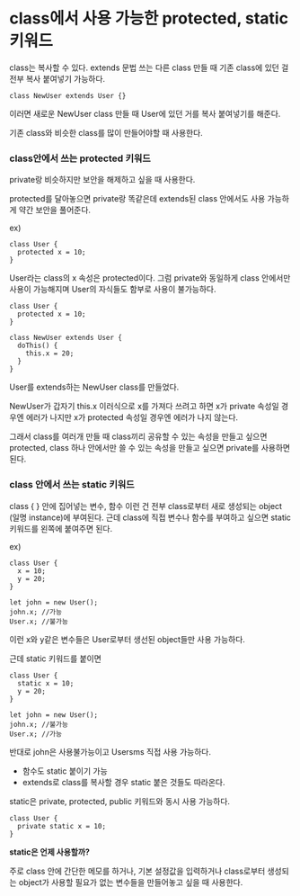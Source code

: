 # class에서 사용 가능한 protected, static 키워드

class는 복사할 수 있다. extends 문법 쓰는 다른 class 만들 때 기존 class에 있던 걸 전부 복사 붙여넣기 가능하다.

```tsx
class NewUser extends User {}
```

이러면 새로운 NewUser class 만들 때 User에 있던 거를 복사 붙여넣기를 해준다.

기존 class와 비슷한 class를 많이 만들어야할 때 사용한다.

### class안에서 쓰는 protected 키워드

private랑 비슷하지만 보안을 해제하고 싶을 때 사용한다.

protected를 달아놓으면 private랑 똑같은데 extends된 class 안에서도 사용 가능하게 약간 보안을 풀어준다.

ex)

```tsx
class User {
  protected x = 10;
}
```

User라는 class의 x 속성은 protected이다. 그럼 private와 동일하게 class 안에서만 사용이 가능해지며 User의 자식들도 함부로 사용이 불가능하다.

```tsx
class User {
  protected x = 10;
}

class NewUser extends User {
  doThis() {
    this.x = 20;
  }
}
```

User를 extends하는 NewUser class를 만들었다.

NewUser가 갑자기 this.x 이러식으로 x를 가져다 쓰려고 하면 x가 private 속성일 경우엔 에러가 나지만 x가 protected 속성일 경우엔 에러가 나지 않는다.

그래서 class를 여러개 만들 때 class끼리 공유할 수 있는 속성을 만들고 싶으면 protected, class 하나 안에서만 쓸 수 있는 속성을 만들고 싶으면 private를 사용하면 된다.

### class 안에서 쓰는 static 키워드

class { } 안에 집어넣는 변수, 함수 이런 건 전부 class로부터 새로 생성되는 object (일명 instance)에 부여된다. 근데 class에 직접 변수나 함수를 부여하고 싶으면 static 키워드를 왼쪽에 붙여주면 된다.

ex)

```tsx
class User {
  x = 10;
  y = 20;
}

let john = new User();
john.x; //가능
User.x; //불가능
```

이런 x와 y같은 변수들은 User로부터 생선된 object들만 사용 가능하다.

근데 static 키워드를 붙이면

```tsx
class User {
  static x = 10;
  y = 20;
}

let john = new User();
john.x; //불가능
User.x; //가능
```

반대로 john은 사용불가능이고 Usersms 직접 사용 가능하다.

- 함수도 static 붙이기 가능
- extends로 class를 복사할 경우 static 붙은 것들도 따라온다.

static은 private, protected, public 키워드와 동시 사용 가능하다.

```tsx
class User {
  private static x = 10;
}
```

**static은 언제 사용할까?**

주로 class 안에 간단한 메모를 하거나, 기본 설정값을 입력하거나 class로부터 생성되는 object가 사용할 필요가 없는 변수들을 만들어놓고 싶을 때 사용한다.
